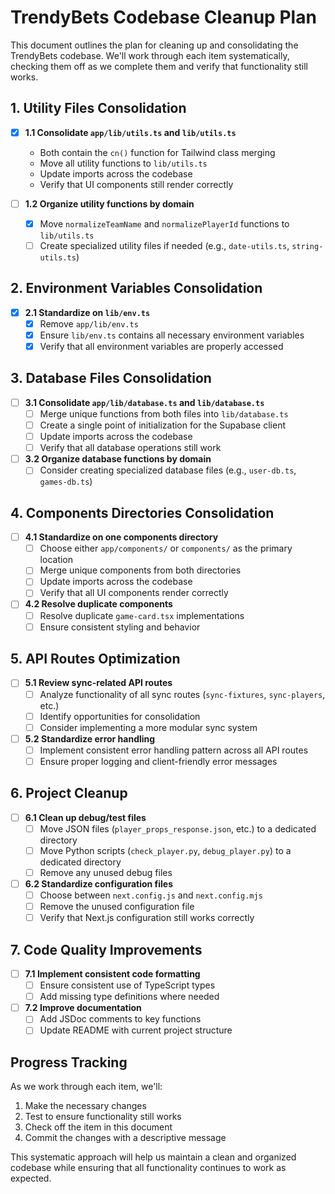 # TrendyBets Codebase Cleanup Plan

This document outlines the plan for cleaning up and consolidating the TrendyBets codebase. We'll work through each item systematically, checking them off as we complete them and verify that functionality still works.

## 1. Utility Files Consolidation

- [x] **1.1 Consolidate `app/lib/utils.ts` and `lib/utils.ts`**
  - Both contain the `cn()` function for Tailwind class merging
  - Move all utility functions to `lib/utils.ts`
  - Update imports across the codebase
  - Verify that UI components still render correctly

- [ ] **1.2 Organize utility functions by domain**
  - [x] Move `normalizeTeamName` and `normalizePlayerId` functions to `lib/utils.ts`
  - [ ] Create specialized utility files if needed (e.g., `date-utils.ts`, `string-utils.ts`)

## 2. Environment Variables Consolidation

- [x] **2.1 Standardize on `lib/env.ts`**
  - [x] Remove `app/lib/env.ts`
  - [x] Ensure `lib/env.ts` contains all necessary environment variables
  - [x] Verify that all environment variables are properly accessed

## 3. Database Files Consolidation

- [ ] **3.1 Consolidate `app/lib/database.ts` and `lib/database.ts`**
  - [ ] Merge unique functions from both files into `lib/database.ts`
  - [ ] Create a single point of initialization for the Supabase client
  - [ ] Update imports across the codebase
  - [ ] Verify that all database operations still work

- [ ] **3.2 Organize database functions by domain**
  - [ ] Consider creating specialized database files (e.g., `user-db.ts`, `games-db.ts`)

## 4. Components Directories Consolidation

- [ ] **4.1 Standardize on one components directory**
  - [ ] Choose either `app/components/` or `components/` as the primary location
  - [ ] Merge unique components from both directories
  - [ ] Update imports across the codebase
  - [ ] Verify that all UI components render correctly

- [ ] **4.2 Resolve duplicate components**
  - [ ] Resolve duplicate `game-card.tsx` implementations
  - [ ] Ensure consistent styling and behavior

## 5. API Routes Optimization

- [ ] **5.1 Review sync-related API routes**
  - [ ] Analyze functionality of all sync routes (`sync-fixtures`, `sync-players`, etc.)
  - [ ] Identify opportunities for consolidation
  - [ ] Consider implementing a more modular sync system

- [ ] **5.2 Standardize error handling**
  - [ ] Implement consistent error handling pattern across all API routes
  - [ ] Ensure proper logging and client-friendly error messages

## 6. Project Cleanup

- [ ] **6.1 Clean up debug/test files**
  - [ ] Move JSON files (`player_props_response.json`, etc.) to a dedicated directory
  - [ ] Move Python scripts (`check_player.py`, `debug_player.py`) to a dedicated directory
  - [ ] Remove any unused debug files

- [ ] **6.2 Standardize configuration files**
  - [ ] Choose between `next.config.js` and `next.config.mjs`
  - [ ] Remove the unused configuration file
  - [ ] Verify that Next.js configuration still works correctly

## 7. Code Quality Improvements

- [ ] **7.1 Implement consistent code formatting**
  - [ ] Ensure consistent use of TypeScript types
  - [ ] Add missing type definitions where needed

- [ ] **7.2 Improve documentation**
  - [ ] Add JSDoc comments to key functions
  - [ ] Update README with current project structure

## Progress Tracking

As we work through each item, we'll:
1. Make the necessary changes
2. Test to ensure functionality still works
3. Check off the item in this document
4. Commit the changes with a descriptive message

This systematic approach will help us maintain a clean and organized codebase while ensuring that all functionality continues to work as expected. 